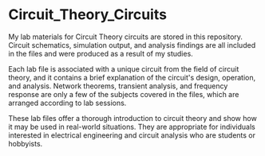 # Circuit_Theory_Circuits
My lab materials for Circuit Theory circuits are stored in this repository. Circuit schematics, simulation output, and analysis findings are all included in the files and were produced as a result of my studies.

Each lab file is associated with a unique circuit from the field of circuit theory, and it contains a brief explanation of the circuit's design, operation, and analysis. Network theorems, transient analysis, and frequency response are only a few of the subjects covered in the files, which are arranged according to lab sessions.

These lab files offer a thorough introduction to circuit theory and show how it may be used in real-world situations. They are appropriate for individuals interested in electrical engineering and circuit analysis who are students or hobbyists.
